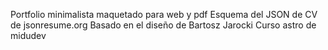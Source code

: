 Portfolio minimalista maquetado para web y pdf
Esquema del JSON de CV de jsonresume.org
Basado en el diseño de Bartosz Jarocki
Curso astro de midudev